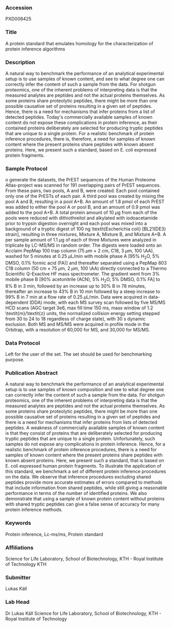 ### Accession
PXD008425

### Title
A protein standard that emulates homology for the characterization of protein inference algorithms

### Description
A natural way to benchmark the performance of an analytical experimental setup is to use samples of known content, and see to what degree one can correctly infer the content of such a sample from the data. For shotgun proteomics, one of the inherent problems of interpreting data is that the measured analytes are peptides and not the actual proteins themselves. As some proteins share proteolytic peptides, there might be more than one possible causative set of proteins resulting in a given set of peptides. Hence, there is a need for mechanisms that infer proteins from a list of detected peptides. Today's commercially available samples of known content do not expose these complications in protein inference, as their contained proteins deliberately are selected for producing tryptic peptides that are unique to a single protein. For a realistic benchmark of protein inference procedures, there is, therefore, a need for samples of known content where the present proteins share peptides with known absent proteins. Here, we present such a standard, based on E. coli expressed protein fragments.

### Sample Protocol
o generate the datasets, the PrEST sequences of the Human Proteome Atlas-project was scanned for 191 overlapping pairs of PrEST sequences. From these pairs, two pools, A and B, were created. Each pool contained only one of the PrESTs of each pair. A third pool was created by mixing the pool A and B, resulting in a pool A+B. An amount of 1.8 pmol of each PrEST was added to either the pool A or pool B, and an amount of 0.9 pmol was added to the pool A+B. A total protein amount of 10 $\mu$g from each of the pools were reduced with dithiothreitol and alkylated with iodoacetamide prior to trypsin digestion overnight and each pool was mixed into a background of a tryptic digest of 100 ng \textit{Escherichia coli} [BL21(DE3) strain], resulting in three mixtures, Mixture A, Mixture B, and Mixture A+B.  A per sample amount of 1.1 $\mu$g of each of three Mixtures were analyzed in triplicate by LC-MS/MS in random order. The digests were loaded onto an Acclaim PepMap 100 trap column (75 $\mu$m $\times$ 2 cm, C18, 3 $\mu$m, 100 \AA), washed for 5 minutes at 0.25 $\mu$L/min with mobile phase A [95\% H$_2$O, 5\% DMSO, 0.1\% formic acid (FA)] and thereafter separated using a PepMap 803 C18 column (50 cm $\times$ 75 $\mu$m, 2 $\mu$m, 100 \AA) directly connected to a Thermo Scientific Q-Exactive HF mass spectrometer. The gradient went from 3\% mobile phase B [90\% acetonitrile (ACN), 5\% H$_2$O, 5\% DMSO, 0.1\% FA] to 8\% B in 3 min, followed by an increase up to 30\% B in 78 minutes, thereafter an increase to 43\% B in 10 min followed by a steep increase to 99\% B in 7 min at a flow rate of 0.25 $\mu$L/min. Data were acquired in data-dependent (DDA) mode, with each MS survey scan followed by five MS/MS HCD scans (AGC target 3e6, max fill time 150 ms, mass window of 1.2 \textit{m}/\textit{z} units, the normalized collision energy setting stepped from 30 to 24 to 18 regardless of charge state), with 30 s dynamic exclusion. Both MS and MS/MS were acquired in profile mode in the Orbitrap, with a resolution of 60,000 for MS, and 30,000 for MS/MS.

### Data Protocol
Left for the user of the set. The set should be used for benchmarking purpose.

### Publication Abstract
A natural way to benchmark the performance of an analytical experimental setup is to use samples of known composition and see to what degree one can correctly infer the content of such a sample from the data. For shotgun proteomics, one of the inherent problems of interpreting data is that the measured analytes are peptides and not the actual proteins themselves. As some proteins share proteolytic peptides, there might be more than one possible causative set of proteins resulting in a given set of peptides and there is a need for mechanisms that infer proteins from lists of detected peptides. A weakness of commercially available samples of known content is that they consist of proteins that are deliberately selected for producing tryptic peptides that are unique to a single protein. Unfortunately, such samples do not expose any complications in protein inference. Hence, for a realistic benchmark of protein inference procedures, there is a need for samples of known content where the present proteins share peptides with known absent proteins. Here, we present such a standard, that is based on E. coli expressed human protein fragments. To illustrate the application of this standard, we benchmark a set of different protein inference procedures on the data. We observe that inference procedures excluding shared peptides provide more accurate estimates of errors compared to methods that include information from shared peptides, while still giving a reasonable performance in terms of the number of identified proteins. We also demonstrate that using a sample of known protein content without proteins with shared tryptic peptides can give a false sense of accuracy for many protein inference methods.

### Keywords
Protein inference, Lc-ms/ms, Protein standard

### Affiliations
Science for Life Laboratory, School of Biotechnology, KTH - Royal Institute of Technology
KTH

### Submitter
Lukas Käll

### Lab Head
Dr Lukas Käll
Science for Life Laboratory, School of Biotechnology, KTH - Royal Institute of Technology


